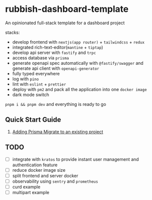 # rubbish-dashboard-template

An opinionated full-stack template for a dashboard project

stacks:

- develop frontend with `nextjs(app router)` + `tailwindcss` + `redux`
- integrated rich-text-editor(`mantine` + `tiptap`)
- develop api server with `fastify` and `trpc`
- access database via `prisma`
- generate openapi spec automatically with `@fastify/swagger` and generate api client with `openapi-generator`
- fully typed everywhere
- log with `pino`
- lint with `eslint` + `prettier`
- deploy with `pm2` and pack all the application into one `docker image`
- dark mode switch

`pnpm i && pnpm dev` and everything is ready to go

## Quick Start Guide

1. [Adding Prisma Migrate to an existing project](https://www.prisma.io/docs/orm/prisma-migrate/getting-started#adding-prisma-migrate-to-an-existing-project)

## TODO

- [ ] integrate with `kratos` to provide instant user management and authentication feature
- [ ] reduce docker image size
- [ ] split frontend and server docker
- [ ] observability using `sentry` and `prometheus`
- [ ] curd example
- [ ] multipart example
